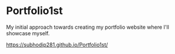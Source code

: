 # Portfolio1st
My initial approach towards creating my portfolio website where I'll showcase myself.

https://subhodip281.github.io/Portfolio1st/

